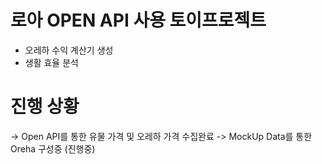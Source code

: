 # 로아 OPEN API 사용 토이프로젝트

- 오레하 수익 계산기 생성
- 생활 효율 분석


# 진행 상황
-> Open API를 통한 유물 가격 및 오레하 가격 수집완료
-> MockUp Data를 통한 Oreha 구성중 (진행중)